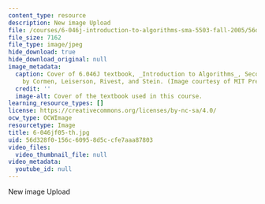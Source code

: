 ```yaml
---
content_type: resource
description: New image Upload
file: /courses/6-046j-introduction-to-algorithms-sma-5503-fall-2005/56d328f0156c60958d5ccfe7aaa87803_6-046jf05-th.jpg
file_size: 7162
file_type: image/jpeg
hide_download: true
hide_download_original: null
image_metadata:
  caption: Cover of 6.046J textbook, _Introduction to Algorithms_, Second Edition,
    by Cormen, Leiserson, Rivest, and Stein. (Image courtesy of MIT Press.)
  credit: ''
  image-alt: Cover of the textbook used in this course.
learning_resource_types: []
license: https://creativecommons.org/licenses/by-nc-sa/4.0/
ocw_type: OCWImage
resourcetype: Image
title: 6-046jf05-th.jpg
uid: 56d328f0-156c-6095-8d5c-cfe7aaa87803
video_files:
  video_thumbnail_file: null
video_metadata:
  youtube_id: null
---
```

New image Upload